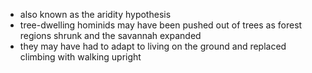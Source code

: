 - also known as the aridity hypothesis
- tree-dwelling hominids may have been pushed out of trees as forest regions shrunk and the savannah expanded
- they may have had to adapt to living on the ground and replaced climbing with walking upright
